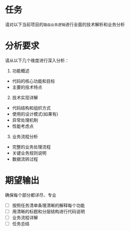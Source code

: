 # 任务
请对以下当前项目的`路由业务逻辑`进行全面的技术解析和业务分析

# 分析要求
请从以下几个维度进行深入分析：
1. 功能概述
- 代码的核心功能和目标
- 主要的技术特点

2. 技术实现详解
- 代码结构和组织方式
- 使用的设计模式(如果有)
- 异常处理机制
- 性能考虑点

3. 业务流程分析
- 完整的业务处理流程
- 关键业务规则说明
- 数据流转过程

# 期望输出
确保每个部分都详尽、专业
- [ ] 按照任务清单条理清晰的解释每个功能
- [ ] 用清晰的标题和分层结构进行代码说明
- [ ] 业务流程详解
- [ ] 任务总结